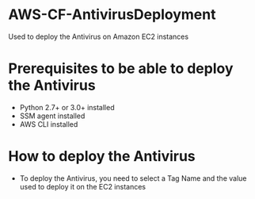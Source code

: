 # AWS-CF-AntivirusDeployment

Used to deploy the Antivirus on Amazon EC2 instances

# Prerequisites to be able to deploy the Antivirus
- Python 2.7+ or 3.0+ installed
- SSM agent installed
- AWS CLI installed

# How to deploy the Antivirus
- To deploy the Antivirus, you need to select a Tag Name and the value used to deploy it on the EC2 instances